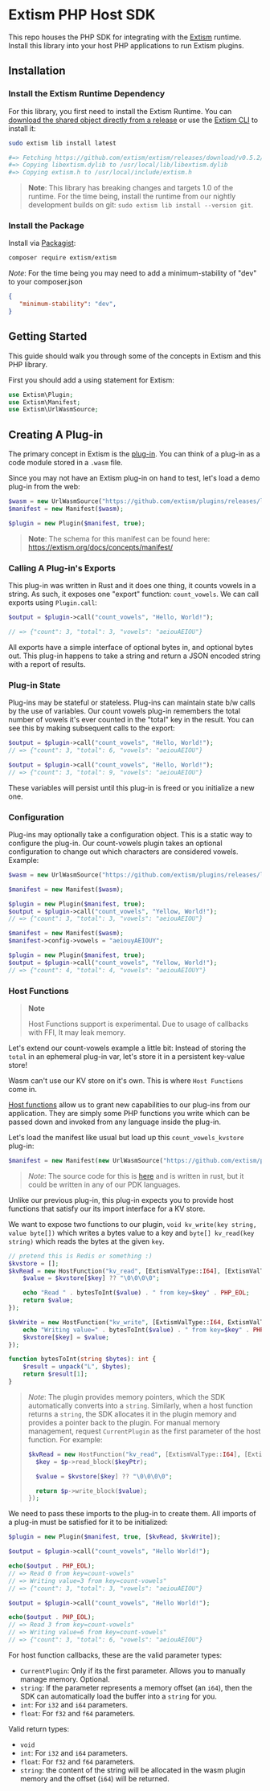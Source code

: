 # Extism PHP Host SDK

This repo houses the PHP SDK for integrating with the [Extism](https://extism.org/) runtime. Install this library into your host PHP applications to run Extism plugins.

## Installation

### Install the Extism Runtime Dependency

For this library, you first need to install the Extism Runtime. You can [download the shared object directly from a release](https://github.com/extism/extism/releases) or use the [Extism CLI](https://github.com/extism/cli) to install it:

```bash
sudo extism lib install latest

#=> Fetching https://github.com/extism/extism/releases/download/v0.5.2/libextism-aarch64-apple-darwin-v0.5.2.tar.gz
#=> Copying libextism.dylib to /usr/local/lib/libextism.dylib
#=> Copying extism.h to /usr/local/include/extism.h
```

> **Note**: This library has breaking changes and targets 1.0 of the runtime. For the time being, install the runtime from our nightly development builds on git: `sudo extism lib install --version git`.

### Install the Package

Install via [Packagist](https://packagist.org/):
```sh
composer require extism/extism
```

*Note*: For the time being you may need to add a minimum-stability of "dev" to your composer.json
```json
{
   "minimum-stability": "dev",
}
```

## Getting Started

This guide should walk you through some of the concepts in Extism and this PHP library.

First you should add a using statement for Extism:

```php
use Extism\Plugin;
use Extism\Manifest;
use Extism\UrlWasmSource;
```

## Creating A Plug-in

The primary concept in Extism is the [plug-in](https://extism.org/docs/concepts/plug-in). You can think of a plug-in as a code module stored in a `.wasm` file.

Since you may not have an Extism plug-in on hand to test, let's load a demo plug-in from the web:

```php
$wasm = new UrlWasmSource("https://github.com/extism/plugins/releases/latest/download/count_vowels.wasm");
$manifest = new Manifest($wasm);

$plugin = new Plugin($manifest, true);
```

> **Note**: The schema for this manifest can be found here: https://extism.org/docs/concepts/manifest/

### Calling A Plug-in's Exports

This plug-in was written in Rust and it does one thing, it counts vowels in a string. As such, it exposes one "export" function: `count_vowels`. We can call exports using `Plugin.call`:

```php
$output = $plugin->call("count_vowels", "Hello, World!");

// => {"count": 3, "total": 3, "vowels": "aeiouAEIOU"}
```

All exports have a simple interface of optional bytes in, and optional bytes out. This plug-in happens to take a string and return a JSON encoded string with a report of results.

### Plug-in State

Plug-ins may be stateful or stateless. Plug-ins can maintain state b/w calls by the use of variables. Our count vowels plug-in remembers the total number of vowels it's ever counted in the "total" key in the result. You can see this by making subsequent calls to the export:

```php
$output = $plugin->call("count_vowels", "Hello, World!");
// => {"count": 3, "total": 6, "vowels": "aeiouAEIOU"}

$output = $plugin->call("count_vowels", "Hello, World!");
// => {"count": 3, "total": 9, "vowels": "aeiouAEIOU"}
```

These variables will persist until this plug-in is freed or you initialize a new one.

### Configuration

Plug-ins may optionally take a configuration object. This is a static way to configure the plug-in. Our count-vowels plugin takes an optional configuration to change out which characters are considered vowels. Example:

```php
$wasm = new UrlWasmSource("https://github.com/extism/plugins/releases/latest/download/count_vowels.wasm");

$manifest = new Manifest($wasm);

$plugin = new Plugin($manifest, true);
$output = $plugin->call("count_vowels", "Yellow, World!");
// => {"count": 3, "total": 3, "vowels": "aeiouAEIOU"}

$manifest = new Manifest($wasm);
$manifest->config->vowels = "aeiouyAEIOUY";

$plugin = new Plugin($manifest, true);
$output = $plugin->call("count_vowels", "Yellow, World!");
// => {"count": 4, "total": 4, "vowels": "aeiouAEIOUY"}
```

### Host Functions

> **Note**
>
> Host Functions support is experimental. Due to usage of callbacks with FFI, It may leak memory.

Let's extend our count-vowels example a little bit: Instead of storing the `total` in an ephemeral plug-in var, let's store it in a persistent key-value store!

Wasm can't use our KV store on it's own. This is where `Host Functions` come in.

[Host functions](https://extism.org/docs/concepts/host-functions) allow us to grant new capabilities to our plug-ins from our application. They are simply some PHP functions you write which can be passed down and invoked from any language inside the plug-in.

Let's load the manifest like usual but load up this `count_vowels_kvstore` plug-in:

```php
$manifest = new Manifest(new UrlWasmSource("https://github.com/extism/plugins/releases/latest/download/count_vowels_kvstore.wasm"));
```

> *Note*: The source code for this is [here](https://github.com/extism/plugins/blob/main/count_vowels_kvstore/src/lib.rs) and is written in rust, but it could be written in any of our PDK languages.

Unlike our previous plug-in, this plug-in expects you to provide host functions that satisfy our its import interface for a KV store.

We want to expose two functions to our plugin, `void kv_write(key string, value byte[])` which writes a bytes value to a key and `byte[] kv_read(key string)` which reads the bytes at the given `key`.

```php
// pretend this is Redis or something :)
$kvstore = [];
$kvRead = new HostFunction("kv_read", [ExtismValType::I64], [ExtismValType::I64], function (string $key) use (&$kvstore) {
    $value = $kvstore[$key] ?? "\0\0\0\0";

    echo "Read " . bytesToInt($value) . " from key=$key" . PHP_EOL;
    return $value;
});

$kvWrite = new HostFunction("kv_write", [ExtismValType::I64, ExtismValType::I64], [], function (string $key, string $value) use (&$kvstore) {
    echo "Writing value=" . bytesToInt($value) . " from key=$key" . PHP_EOL;
    $kvstore[$key] = $value;
});

function bytesToInt(string $bytes): int {
    $result = unpack("L", $bytes);
    return $result[1];
}
```

> *Note*: The plugin provides memory pointers, which the SDK automatically converts into a `string`. Similarly, when a host function returns a `string`, the SDK allocates it in the plugin memory and provides a pointer back to the plugin. For manual memory management, request `CurrentPlugin` as the first parameter of the host function. For example:
>
> ```php
> $kvRead = new HostFunction("kv_read", [ExtismValType::I64], [ExtismValType::I64], function (CurrentPlugin $p, int $keyPtr) use ($kvstore) {
>   $key = $p->read_block($keyPtr);
> 
>   $value = $kvstore[$key] ?? "\0\0\0\0";
> 
>   return $p->write_block($value);
> });
> ```

We need to pass these imports to the plug-in to create them. All imports of a plug-in must be satisfied for it to be initialized:

```php
$plugin = new Plugin($manifest, true, [$kvRead, $kvWrite]);

$output = $plugin->call("count_vowels", "Hello World!");

echo($output . PHP_EOL);
// => Read 0 from key=count-vowels"
// => Writing value=3 from key=count-vowels"
// => {"count": 3, "total": 3, "vowels": "aeiouAEIOU"}

$output = $plugin->call("count_vowels", "Hello World!");

echo($output . PHP_EOL);
// => Read 3 from key=count-vowels"
// => Writing value=6 from key=count-vowels"
// => {"count": 3, "total": 6, "vowels": "aeiouAEIOU"}
```

For host function callbacks, these are the valid parameter types:
 - `CurrentPlugin`: Only if its the first parameter. Allows you to manually manage memory. Optional.
 - `string`: If the parameter represents a memory offset (an `i64`), then the SDK can automatically load the buffer into a `string` for you.
 - `int`: For `i32` and `i64` parameters.
 - `float`: For `f32` and `f64` parameters.

Valid return types:
 - `void`
 - `int`: For `i32` and `i64` parameters.
 - `float`: For `f32` and `f64` parameters.
 - `string`: the content of the string will be allocated in the wasm plugin memory and the offset (`i64`) will be returned.
